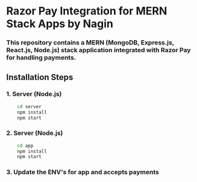 # Razor Pay Integration for MERN Stack Apps by Nagin

### This repository contains a MERN (MongoDB, Express.js, React.js, Node.js) stack application integrated with Razor Pay for handling payments.

## Installation Steps

### 1. Server (Node.js)

```bash
    cd server
    npm install
    npm start
```

### 2. Server (Node.js)

```bash
    cd app
    npm install
    npm start
```

### 3. Update the ENV's for app and accepts payments
